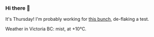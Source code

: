 ### Hi there :wave:

It's Thursday! I'm probably working for [this bunch](https://github.com/kohofinancial), de-flaking a test.

Weather in Victoria BC: mist, at +10°C.
